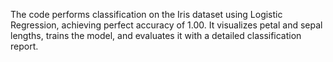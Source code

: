 The code performs classification on the Iris dataset using Logistic Regression, achieving perfect accuracy of 1.00. It visualizes petal and sepal lengths, trains the model, and evaluates it with a detailed classification report.
